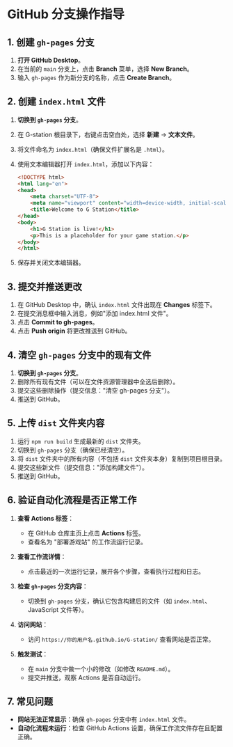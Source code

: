 # GitHub 分支操作指导

## 1. 创建 `gh-pages` 分支

1. **打开 GitHub Desktop**。
2. 在当前的 `main` 分支上，点击 **Branch** 菜单，选择 **New Branch**。
3. 输入 `gh-pages` 作为新分支的名称，点击 **Create Branch**。

## 2. 创建 `index.html` 文件

1. **切换到 `gh-pages` 分支**。
2. 在 G-station 根目录下，右键点击空白处，选择 **新建** → **文本文件**。
3. 将文件命名为 `index.html`（确保文件扩展名是 `.html`）。
4. 使用文本编辑器打开 `index.html`，添加以下内容：

   ```html
   <!DOCTYPE html>
   <html lang="en">
   <head>
       <meta charset="UTF-8">
       <meta name="viewport" content="width=device-width, initial-scale=1.0">
       <title>Welcome to G Station</title>
   </head>
   <body>
       <h1>G Station is live!</h1>
       <p>This is a placeholder for your game station.</p>
   </body>
   </html>
   ```

5. 保存并关闭文本编辑器。

## 3. 提交并推送更改

1. 在 GitHub Desktop 中，确认 `index.html` 文件出现在 **Changes** 标签下。
2. 在提交消息框中输入消息，例如"添加 index.html 文件"。
3. 点击 **Commit to gh-pages**。
4. 点击 **Push origin** 将更改推送到 GitHub。

## 4. 清空 `gh-pages` 分支中的现有文件

1. **切换到 `gh-pages` 分支**。
2. 删除所有现有文件（可以在文件资源管理器中全选后删除）。
3. 提交这些删除操作（提交信息："清空 gh-pages 分支"）。
4. 推送到 GitHub。

## 5. 上传 `dist` 文件夹内容

1. 运行 `npm run build` 生成最新的 `dist` 文件夹。
2. 切换到 `gh-pages` 分支（确保已经清空）。
3. 将 `dist` 文件夹中的所有内容（不包括 `dist` 文件夹本身）复制到项目根目录。
4. 提交这些新文件（提交信息："添加构建文件"）。
5. 推送到 GitHub。

## 6. 验证自动化流程是否正常工作

1. **查看 Actions 标签**：
   - 在 GitHub 仓库主页上点击 **Actions** 标签。
   - 查看名为 "部署游戏站" 的工作流运行记录。

2. **查看工作流详情**：
   - 点击最近的一次运行记录，展开各个步骤，查看执行过程和日志。

3. **检查 `gh-pages` 分支内容**：
   - 切换到 `gh-pages` 分支，确认它包含构建后的文件（如 `index.html`、JavaScript 文件等）。

4. **访问网站**：
   - 访问 `https://你的用户名.github.io/G-station/` 查看网站是否正常。

5. **触发测试**：
   - 在 `main` 分支中做一个小的修改（如修改 `README.md`）。
   - 提交并推送，观察 Actions 是否自动运行。

## 7. 常见问题

- **网站无法正常显示**：确保 `gh-pages` 分支中有 `index.html` 文件。
- **自动化流程未运行**：检查 GitHub Actions 设置，确保工作流文件存在且配置正确。
